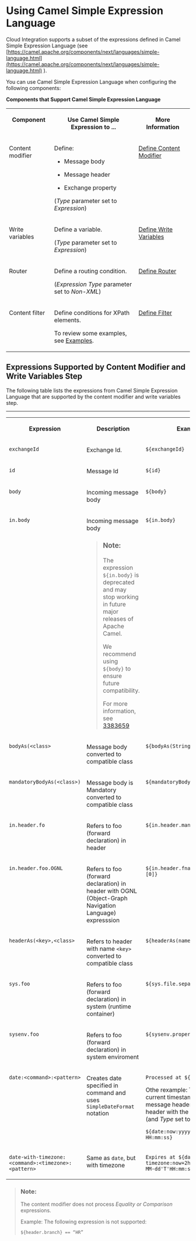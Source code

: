 <!-- loio4688083fad6546c1ba25a06d4ffb9fae -->

# Using Camel Simple Expression Language

Cloud Integration supports a subset of the expressions defined in Camel Simple Expression Language \(see [https://camel.apache.org/components/next/languages/simple-language.html](https://camel.apache.org/components/next/languages/simple-language.html) \).

You can use Camel Simple Expression Language when configuring the following components:

**Components that Support Camel Simple Expression Language**


<table>
<tr>
<th valign="top">

Component

</th>
<th valign="top">

Use Camel Simple Expression to ...

</th>
<th valign="top">

More Information

</th>
</tr>
<tr>
<td valign="top">

Content modifier

</td>
<td valign="top">

Define:

-   Message body

-   Message header

-   Exchange property


\(*Type* parameter set to *Expression*\)

</td>
<td valign="top">

[Define Content Modifier](define-content-modifier-8f04a70.md) 

</td>
</tr>
<tr>
<td valign="top">

Write variables

</td>
<td valign="top">

Define a variable.

\(*Type* parameter set to *Expression*\)

</td>
<td valign="top">

[Define Write Variables](define-write-variables-de04b75.md) 

</td>
</tr>
<tr>
<td valign="top">

Router

</td>
<td valign="top">

Define a routing condition.

\(*Expression Type* parameter set to *Non-XML*\)

</td>
<td valign="top">

[Define Router](define-router-d7fddbd.md) 

</td>
</tr>
<tr>
<td valign="top">

Content filter

</td>
<td valign="top">

Define conditions for XPath elements.

To review some examples, see [Examples](examples-eb2e601.md).

</td>
<td valign="top">

[Define Filter](define-filter-733f8dc.md) 

</td>
</tr>
</table>



<a name="loio4688083fad6546c1ba25a06d4ffb9fae__section_egf_rnz_qsb"/>

## Expressions Supported by Content Modifier and Write Variables Step

The following table lists the expressions from Camel Simple Expression Language that are supported by the content modifier and write variables step.

****


<table>
<tr>
<th valign="top">

Expression

</th>
<th valign="top">

Description

</th>
<th valign="top">

Example

</th>
</tr>
<tr>
<td valign="top">

`exchangeId` 

</td>
<td valign="top">

Exchange Id.

</td>
<td valign="top">

`${exchangeId}` 

</td>
</tr>
<tr>
<td valign="top">

`id` 

</td>
<td valign="top">

Message Id

</td>
<td valign="top">

`${id}` 

</td>
</tr>
<tr>
<td valign="top">

`body` 

</td>
<td valign="top">

Incoming message body

</td>
<td valign="top">

`${body}` 

</td>
</tr>
<tr>
<td valign="top">

`in.body` 

</td>
<td valign="top">

Incoming message body

> ### Note:  
> The expression `${in.body}` is deprecated and may stop working in future major releases of Apache Camel.
> 
> We recommend using `${body}` to ensure future compatibility.
> 
> For more information, see [3383659](https://me.sap.com/notes/3383659)



</td>
<td valign="top">

`${in.body}` 

</td>
</tr>
<tr>
<td valign="top">

`bodyAs(<class>` 

</td>
<td valign="top">

Message body converted to compatible class

</td>
<td valign="top">

`${bodyAs(String)}` 

</td>
</tr>
<tr>
<td valign="top">

`mandatoryBodyAs(<class>)` 

</td>
<td valign="top">

Message body is Mandatory converted to compatible class

</td>
<td valign="top">

`${mandatoryBodyAs(String)}` 

</td>
</tr>
<tr>
<td valign="top">

`in.header.fo` 

</td>
<td valign="top">

Refers to foo \(forward declaration\) in header

</td>
<td valign="top">

`${in.header.mandatory.length}` 

</td>
</tr>
<tr>
<td valign="top">

`in.header.foo.OGNL` 

</td>
<td valign="top">

Refers to foo \(forward declaration\) in header with OGNL \(Object-Graph Navigation Language\) expresssion

</td>
<td valign="top">

`${in.header.fname.split(',')[0]}` 

</td>
</tr>
<tr>
<td valign="top">

`headerAs(<key>,<class>` 

</td>
<td valign="top">

Refers to header with name `<key>` converted to compatible class

</td>
<td valign="top">

`${headerAs(name, String)}` 

</td>
</tr>
<tr>
<td valign="top">

`sys.foo` 

</td>
<td valign="top">

Refers to foo \(forward declaration\) in system \(runtime container\)

</td>
<td valign="top">

`${sys.file.separator}` 

</td>
</tr>
<tr>
<td valign="top">

`sysenv.foo` 

</td>
<td valign="top">

Refers to foo \(forward declaration\) in system enviroment

</td>
<td valign="top">

`${sysenv.property1}` 

</td>
</tr>
<tr>
<td valign="top">

`date:<command>:<pattern>` 

</td>
<td valign="top">

Creates date specified in command and uses `SimpleDateFormat` notation

</td>
<td valign="top">

`Processed at ${date:now-2h}`

Othe rexample: To write the current timestamp into a message header, define a header with the following value \(and *Type* set to *Expression*\):

`${date:now:yyyy-MM-dd HH:mm:ss}`

</td>
</tr>
<tr>
<td valign="top">

`date-with-timezone:<command>:<timezone>:<pattern>` 

</td>
<td valign="top">

Same as `date`, but with timezone

</td>
<td valign="top">

`Expires at ${date-with-timezone:now+2h30m:IST:yyyy-MM-dd'T'HH:mm:ss.SSSZ}` 

</td>
</tr>
</table>

> ### Note:  
> The content modifier does not process *Equality or Comparison* expressions.
> 
> Example: The following expression is not supported:
> 
> `${header.branch} == “HR”`

